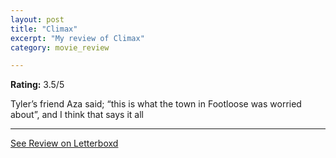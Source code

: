 ```yaml
---
layout: post
title: "Climax"
excerpt: "My review of Climax"
category: movie_review

---
```


**Rating:** 3.5/5

Tyler’s friend Aza said; “this is what the town in Footloose was worried about”, and I think that says it all

<hr>

[See Review on Letterboxd](https://boxd.it/2kYx3X)
